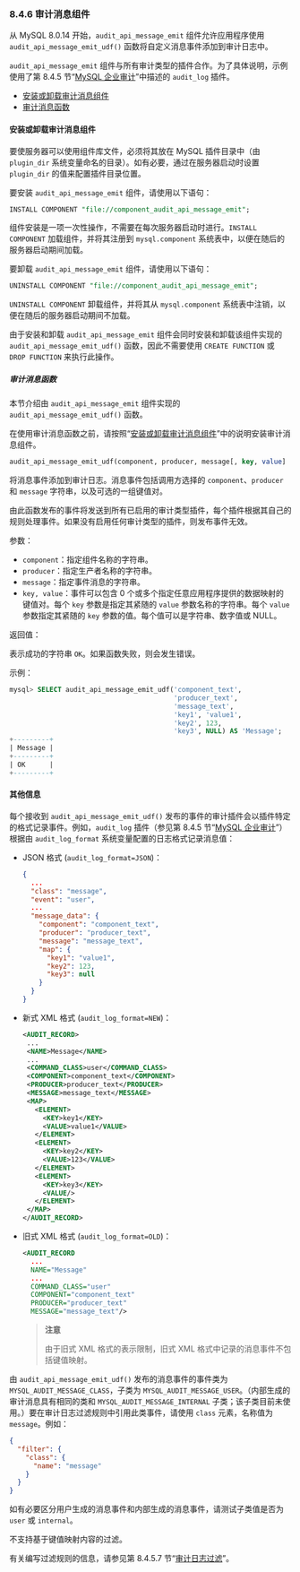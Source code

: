 ### 8.4.6 审计消息组件

从 MySQL 8.0.14 开始，`audit_api_message_emit` 组件允许应用程序使用 `audit_api_message_emit_udf()` 函数将自定义消息事件添加到审计日志中。

`audit_api_message_emit` 组件与所有审计类型的插件合作。为了具体说明，示例使用了第 8.4.5 节“[MySQL 企业审计](#mysql-enterprise-audit)”中描述的 `audit_log` 插件。

- [安装或卸载审计消息组件](#安装或卸载审计消息组件)
- [审计消息函数](#审计消息函数)

#### 安装或卸载审计消息组件

要使服务器可以使用组件库文件，必须将其放在 MySQL 插件目录中（由 `plugin_dir` 系统变量命名的目录）。如有必要，通过在服务器启动时设置 `plugin_dir` 的值来配置插件目录位置。

要安装 `audit_api_message_emit` 组件，请使用以下语句：

```sql
INSTALL COMPONENT "file://component_audit_api_message_emit";
```

组件安装是一项一次性操作，不需要在每次服务器启动时进行。`INSTALL COMPONENT` 加载组件，并将其注册到 `mysql.component` 系统表中，以便在随后的服务器启动期间加载。

要卸载 `audit_api_message_emit` 组件，请使用以下语句：

```sql
UNINSTALL COMPONENT "file://component_audit_api_message_emit";
```

`UNINSTALL COMPONENT` 卸载组件，并将其从 `mysql.component` 系统表中注销，以便在随后的服务器启动期间不加载。

由于安装和卸载 `audit_api_message_emit` 组件会同时安装和卸载该组件实现的 `audit_api_message_emit_udf()` 函数，因此不需要使用 `CREATE FUNCTION` 或 `DROP FUNCTION` 来执行此操作。

##### 审计消息函数

本节介绍由 `audit_api_message_emit` 组件实现的 `audit_api_message_emit_udf()` 函数。

在使用审计消息函数之前，请按照“[安装或卸载审计消息组件](#installing-or-uninstalling-the-audit-message-component)”中的说明安装审计消息组件。

```sql
audit_api_message_emit_udf(component, producer, message[, key, value] ...)
```

将消息事件添加到审计日志。消息事件包括调用方选择的 `component`、`producer` 和 `message` 字符串，以及可选的一组键值对。

由此函数发布的事件将发送到所有已启用的审计类型插件，每个插件根据其自己的规则处理事件。如果没有启用任何审计类型的插件，则发布事件无效。

参数：

- `component`：指定组件名称的字符串。
- `producer`：指定生产者名称的字符串。
- `message`：指定事件消息的字符串。
- `key, value`：事件可以包含 0 个或多个指定任意应用程序提供的数据映射的键值对。每个 `key` 参数是指定其紧随的 `value` 参数名称的字符串。每个 `value` 参数指定其紧随的 `key` 参数的值。每个值可以是字符串、数字值或 NULL。

返回值：

表示成功的字符串 `OK`。如果函数失败，则会发生错误。

示例：

```sql
mysql> SELECT audit_api_message_emit_udf('component_text',
                                         'producer_text',
                                         'message_text',
                                         'key1', 'value1',
                                         'key2', 123,
                                         'key3', NULL) AS 'Message';
+---------+
| Message |
+---------+
| OK      |
+---------+
```

#### 其他信息

每个接收到 `audit_api_message_emit_udf()` 发布的事件的审计插件会以插件特定的格式记录事件。例如，`audit_log` 插件（参见第 8.4.5 节“[MySQL 企业审计](#mysql-enterprise-audit)”）根据由 `audit_log_format` 系统变量配置的日志格式记录消息值：

- JSON 格式 (`audit_log_format=JSON`)：

  ```json
  {
    ...
    "class": "message",
    "event": "user",
    ...
    "message_data": {
      "component": "component_text",
      "producer": "producer_text",
      "message": "message_text",
      "map": {
        "key1": "value1",
        "key2": 123,
        "key3": null
      }
    }
  }
  ```

- 新式 XML 格式 (`audit_log_format=NEW`)：

  ```xml
  <AUDIT_RECORD>
   ...
   <NAME>Message</NAME>
   ...
   <COMMAND_CLASS>user</COMMAND_CLASS>
   <COMPONENT>component_text</COMPONENT>
   <PRODUCER>producer_text</PRODUCER>
   <MESSAGE>message_text</MESSAGE>
   <MAP>
     <ELEMENT>
       <KEY>key1</KEY>
       <VALUE>value1</VALUE>
     </ELEMENT>
     <ELEMENT>
       <KEY>key2</KEY>
       <VALUE>123</VALUE>
     </ELEMENT>
     <ELEMENT>
       <KEY>key3</KEY>
       <VALUE/>
     </ELEMENT>
   </MAP>
  </AUDIT_RECORD>
  ```

- 旧式 XML 格式 (`audit_log_format=OLD`)：

  ```xml
  <AUDIT_RECORD
    ...
    NAME="Message"
    ...
    COMMAND_CLASS="user"
    COMPONENT="component_text"
    PRODUCER="producer_text"
    MESSAGE="message_text"/>
  ```

  > **注意**
  >
  > 由于旧式 XML 格式的表示限制，旧式 XML 格式中记录的消息事件不包括键值映射。

由 `audit_api_message_emit_udf()` 发布的消息事件的事件类为 `MYSQL_AUDIT_MESSAGE_CLASS`，子类为 `MYSQL_AUDIT_MESSAGE_USER`。（内部生成的审计消息具有相同的类和 `MYSQL_AUDIT_MESSAGE_INTERNAL` 子类；该子类目前未使用。）要在审计日志过滤规则中引用此类事件，请使用 `class` 元素，名称值为 `message`。例如：

```json
{
  "filter": {
    "class": {
      "name": "message"
    }
  }
}
```

如有必要区分用户生成的消息事件和内部生成的消息事件，请测试子类值是否为 `user` 或 `internal`。

不支持基于键值映射内容的过滤。

有关编写过滤规则的信息，请参见第 8.4.5.7 节“[审计日志过滤](#audit-log-filtering)”。
